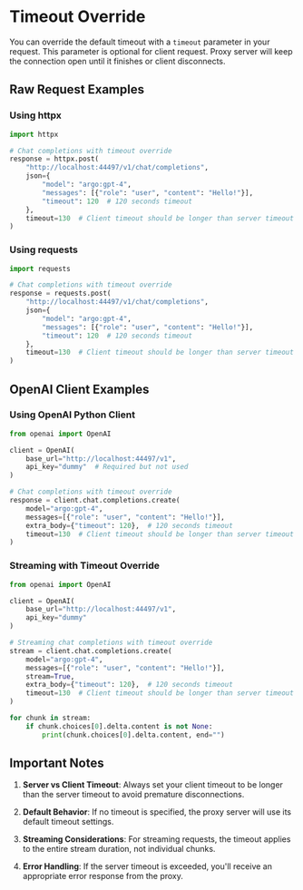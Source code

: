 # Timeout Override

You can override the default timeout with a `timeout` parameter in your request. This parameter is optional for client request. Proxy server will keep the connection open until it finishes or client disconnects.

## Raw Request Examples

### Using httpx

```python
import httpx

# Chat completions with timeout override
response = httpx.post(
    "http://localhost:44497/v1/chat/completions",
    json={
        "model": "argo:gpt-4",
        "messages": [{"role": "user", "content": "Hello!"}],
        "timeout": 120  # 120 seconds timeout
    },
    timeout=130  # Client timeout should be longer than server timeout
)
```

### Using requests

```python
import requests

# Chat completions with timeout override
response = requests.post(
    "http://localhost:44497/v1/chat/completions",
    json={
        "model": "argo:gpt-4",
        "messages": [{"role": "user", "content": "Hello!"}],
        "timeout": 120  # 120 seconds timeout
    },
    timeout=130  # Client timeout should be longer than server timeout
)
```

## OpenAI Client Examples

### Using OpenAI Python Client

```python
from openai import OpenAI

client = OpenAI(
    base_url="http://localhost:44497/v1",
    api_key="dummy"  # Required but not used
)

# Chat completions with timeout override
response = client.chat.completions.create(
    model="argo:gpt-4",
    messages=[{"role": "user", "content": "Hello!"}],
    extra_body={"timeout": 120},  # 120 seconds timeout
    timeout=130  # Client timeout should be longer than server timeout
)
```

### Streaming with Timeout Override

```python
from openai import OpenAI

client = OpenAI(
    base_url="http://localhost:44497/v1",
    api_key="dummy"
)

# Streaming chat completions with timeout override
stream = client.chat.completions.create(
    model="argo:gpt-4",
    messages=[{"role": "user", "content": "Hello!"}],
    stream=True,
    extra_body={"timeout": 120},  # 120 seconds timeout
    timeout=130  # Client timeout should be longer than server timeout
)

for chunk in stream:
    if chunk.choices[0].delta.content is not None:
        print(chunk.choices[0].delta.content, end="")
```

## Important Notes

1. **Server vs Client Timeout**: Always set your client timeout to be longer than the server timeout to avoid premature disconnections.

2. **Default Behavior**: If no timeout is specified, the proxy server will use its default timeout settings.

3. **Streaming Considerations**: For streaming requests, the timeout applies to the entire stream duration, not individual chunks.

4. **Error Handling**: If the server timeout is exceeded, you'll receive an appropriate error response from the proxy.
